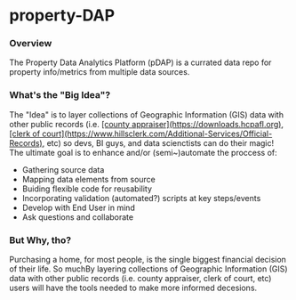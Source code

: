 # property-DAP

<h3> Overview </h3>
The Property Data Analytics Platform (pDAP) is a currated data repo for property info/metrics from multiple data sources. <br/>

<h3> What's the "Big Idea"? </h3>
The "Idea" is to layer collections of Geographic Information (GIS) data with other public records (i.e. <u>[county appraiser](https://downloads.hcpafl.org)</u>, <u>[clerk of court](https://www.hillsclerk.com/Additional-Services/Official-Records)</u>, etc) so devs, BI guys, and data scienctists can do their magic! <br/>
The ultimate goal is to enhance and/or (semi~)automate the proccess of:<br/>

- Gathering source data
- Mapping data elements from source
- Buiding flexible code for reusability
- Incorporating validation (automated?) scripts at key steps/events 
- Develop with End User in mind
- Ask questions and collaborate




<h3> But Why, tho? </h3>
Purchasing a home, for most people, is the single biggest financial decision of their life. So muchBy layering collections of Geographic Information (GIS) data with other public records (i.e. county appraiser, clerk of court, etc)  <br/>
users will have the tools needed to make more informed decesions.

